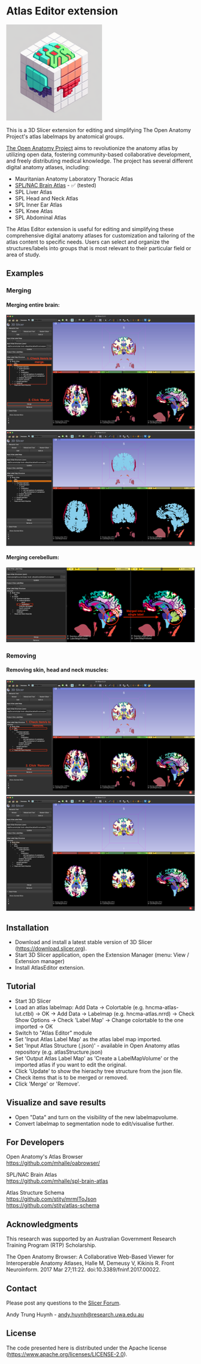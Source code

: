 # Atlas Editor extension

<img src="AtlasEditor.png" alt= “” width="256" height="256">

This is a 3D Slicer extension for editing and simplifying The Open Anatomy Project's atlas labelmaps by anatomical groups.

<a href="https://www.openanatomy.org/">The Open Anatomy Project</a> aims to revolutionize the anatomy atlas by utilizing open data, fostering community-based collaborative development, and freely distributing medical knowledge. The project has several different digital anatomy atlases, including:
- Mauritanian Anatomy Laboratory Thoracic Atlas
- <a href="https://github.com/mhalle/spl-brain-atlas">SPL/NAC Brain Atlas</a> - :white_check_mark: (tested)
- SPL Liver Atlas
- SPL Head and Neck Atlas
- SPL Inner Ear Atlas
- SPL Knee Atlas
- SPL Abdominal Atlas

The Atlas Editor  extension is useful for editing and simplifying these comprehensive digital anatomy atlases for customization and tailoring of the atlas content to specific needs. Users can select and organize the structures/labels into groups that is most relevant to their particular field or area of study.

## Examples
### Merging
#### Merging entire brain:
![](img/original-merge.png)
![](img/output-merge.png)

#### Merging cerebellum:
![](img/merge-cerebellum.png)

### Removing
#### Removing skin, head and neck muscles:
![](img/original-remove.png)
![](img/output-remove.png)

## Installation

* Download and install a latest stable version of 3D Slicer (https://download.slicer.org).
* Start 3D Slicer application, open the Extension Manager (menu: View / Extension manager)
* Install AtlasEditor extension.

## Tutorial

* Start 3D Slicer
* Load an atlas labelmap: Add Data -> Colortable (e.g. hncma-atlas-lut.ctbl) -> OK -> Add Data -> Labelmap (e.g. hncma-atlas.nrrd) -> Check Show Options -> Check 'Label Map' -> Change colortable to the one imported -> OK
* Switch to "Atlas Editor" module
* Set 'Input Atlas Label Map' as the atlas label map imported.
* Set 'Input Atlas Structure (.json)' - available in Open Anatomy atlas repository (e.g. atlasStructure.json)
* Set 'Output Atlas Label Map' as 'Create a LabelMapVolume' or the imported atlas if you want to edit the original.
* Click 'Update' to show the hierachy tree structure from the json file.
* Check items that is to be merged or removed.
* Click 'Merge' or 'Remove'.

## Visualize and save results
* Open "Data" and turn on the visibility of the new labelmapvolume.
* Convert labelmap to segmentation node to edit/visualise further.

## For Developers
Open Anatomy's Atlas Browser   
https://github.com/mhalle/oabrowser/

SPL/NAC Brain Atlas   
https://github.com/mhalle/spl-brain-atlas

Atlas Structure Schema   
https://github.com/stity/mrmlToJson   
https://github.com/stity/atlas-schema

## Acknowledgments
This research was supported by an Australian Government Research Training Program (RTP) Scholarship.

The Open Anatomy Browser: A Collaborative Web-Based Viewer for Interoperable Anatomy Atlases, Halle M, Demeusy V, Kikinis R. Front Neuroinform. 2017 Mar 27;11:22. doi:10.3389/fninf.2017.00022.

## Contact

Please post any questions to the [Slicer Forum](https://discourse.slicer.org).

Andy Trung Huynh - andy.huynh@research.uwa.edu.au

## License
The code presented here is distributed under the Apache license (https://www.apache.org/licenses/LICENSE-2.0).